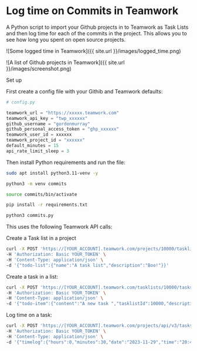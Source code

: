 # Log time on Commits in Teamwork

A Python script to import your Github projects in to Teamwork as Task Lists and then log time for each of the commits in the project. This allows you to see how long you spent on open source projects.

![Some logged time in Teamwork]({{ site.url }}/images/logged_time.png)

![A list of Github projects in Teamwork]({{ site.url }}/images/screenshot.png)

Set up

First create a config file with your Githib and Teamwork defaults:

```python
# config.py

teamwork_url = "https://xxxxx.teamwork.com"
teamwork_api_key = "twp_xxxxxx"
github_username = "gordonmurray"
github_personal_access_token = "ghp_xxxxxx"
teamwork_user_id = xxxxxx
teamwork_project_id = "xxxxxx"
default_minutes = 15
api_rate_limit_sleep = 3
```

Then install Python requirements and run the file:


```bash
sudo apt install python3.11-venv -y

python3 -m venv commits

source commits/bin/activate

pip install -r requirements.txt

python3 commits.py
```


This uses the following Teamwork API calls:

Create a Task list in a project

```bash
curl -X POST 'https://[YOUR_ACCOUNT].teamwork.com/projects/10000/tasklists.json' \
-H 'Authorization: Basic YOUR_TOKEN' \
-H 'Content-Type: application/json' \
-d '{"todo-list":{"name":"A task list","description":"Boo!"}}'
```

Create a task in a list:


```bash
curl -X POST 'https://[YOUR_ACCOUNT].teamwork.com/tasklists/10000/tasks.json' \
-H 'Authorization: Basic YOUR_TOKEN' \
-H 'Content-Type: application/json' \
-d '{"todo-item":{"content":"A new task ","tasklistId":10000,"description":""}}'
```

Log time on a task:

```bash
curl -X POST 'https://[YOUR_ACCOUNT].teamwork.com/projects/api/v3/tasks/10000/time.json' \
-H 'Authorization: Basic YOUR_TOKEN' \
-H 'Content-Type: application/json' \
-d '{"timelog":{"hours":0,"minutes":30,"date":"2023-11-29","time":"20:40:00","description":"Some Description","isBillable":false,"taskId":10000,"userId":10000}}'
```